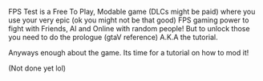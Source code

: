 FPS Test is a Free To Play, Modable game (DLCs might be paid) where you use your very epic (ok you might not be that good) FPS gaming power to fight with Friends, AI and Online with random people! But to unlock those you need to do the prologue (gtaV reference) A.K.A the tutorial.

Anyways enough about the game. Its time for a tutorial on how to mod it!

(Not done yet lol)
